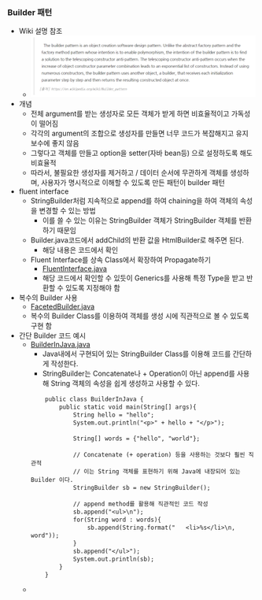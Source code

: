 ### Builder 패턴
- Wiki 설명 참조
    - ![Alt Text](../image/BuilderPatternExplain.png)
- 개념
    - 전체 argument를 받는 생성자로 모든 객체가 받게 하면 비효율적이고 가독성이 떨어짐
    - 각각의 argument의 조합으로 생성자를 만들면 너무 코드가 복잡해지고 유지 보수에 좋지 않음
    - 그렇다고 객체를 만들고 option을 setter(자바 bean등) 으로 설정하도록 해도 비효율적
    - 따라서, 불필요한 생성자를 제거하고 / 데이터 순서에 무관하게 객체를 생성하며, 사용자가 명시적으로 이해할 수 있도록 만든 패턴이 builder 패턴
- fluent interface
    - StringBuilder처럼 지속적으로 append를 하여 chaining을 하여 객체의 속성을 변경할 수 있는 방법
        - 이를 쓸 수 있는 이유는 StringBuilder 객체가 StringBuilder 객체를 반환하기 때문임
    - Builder.java코드에서 addChild의 반환 값을 HtmlBuilder로 해주면 된다.
        - 해당 내용은 코드에서 확인
    - Fluent Interface를 상속 Class에서 확장하여 Propagate하기
        - <a href="https://github.com/hongjw1991/Java-DataStructure-Algorithm-DesignPattern/tree/master/design_pattern/creational/builder/FluentInterface.java">FluentInterface.java<a/>
        - 해당 코드에서 확인할 수 있듯이 Generics를 사용해 특정 Type을 받고 반환할 수 있도록 지정해야 함
- 복수의 Builder 사용
    - <a href="https://github.com/hongjw1991/Java-DataStructure-Algorithm-DesignPattern/tree/master/design_pattern/creational/builder/FacetedBuilder.java">FacetedBuilder.java<a/>
    - 복수의 Builder Class를 이용하여 객체를 생성 시에 직관적으로 볼 수 있도록 구현 함
- 간단 Builder 코드 예시
    - <a href="https://github.com/hongjw1991/Java-DataStructure-Algorithm-DesignPattern/tree/master/design_pattern/creational/builder/BuilderInJava.java">BuilderInJava.java</a>
        - Java내에서 구현되어 있는 StringBuilder Class를 이용해 코드를 간단하게 작성한다.
        - StringBuilder는 Concatenate나 + Operation이 아닌 append를 사용해 String 객체의 속성을 쉽게 생성하고 사용할 수 있다.
        ```
            public class BuilderInJava {
                public static void main(String[] args){
                    String hello = "hello";
                    System.out.println("<p>" + hello + "</p>");
            
                    String[] words = {"hello", "world"};
            
                    // Concatenate (+ operation) 등을 사용하는 것보다 훨씬 직관적
                    // 이는 String 객체를 표현하기 위해 Java에 내장되어 있는 Builder 이다.
                    StringBuilder sb = new StringBuilder();
                    
                    // append method를 활용해 직관적인 코드 작성
                    sb.append("<ul>\n");
                    for(String word : words){
                        sb.append(String.format("   <li>%s</li>\n, word"));
                    }
                    sb.append("</ul>");
                    System.out.println(sb);
                }
            }
        ```
    -
